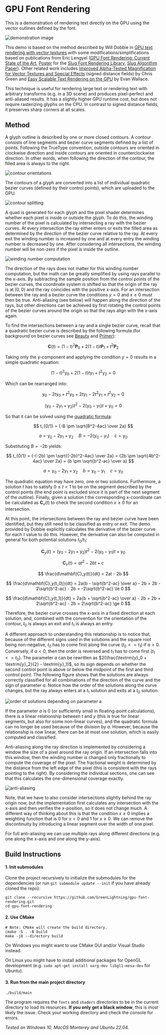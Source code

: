 # GPU Font Rendering

This is a demonstration of rendering text directly on the GPU using the vector outlines defined by the font.

![demonstration image](images/demo.png)

This demo is based on the method described by Will Dobbie in [GPU text rendering with vector textures](http://wdobbie.com/post/gpu-text-rendering-with-vector-textures/)
with some modifications/simplifications based on publications from Eric Lengyel ([GPU Font Rendering: Current State of the Art](http://terathon.com/font_rendering_sota_lengyel.pdf), [Poster](https://sluglibrary.com/slug_algorithm.pdf) for the [Slug Font Rendering Library](https://sluglibrary.com/), [Slug Algorithm Paper](https://jcgt.org/published/0006/02/02/)).
Other related work includes
[Improved Alpha-Tested Magnification for Vector Textures and Special Effects](https://dl.acm.org/doi/10.1145/1281500.1281665) (signed distance fields) by Chris Green and
[Easy Scalable Text Rendering on the GPU](https://medium.com/@evanwallace/easy-scalable-text-rendering-on-the-gpu-c3f4d782c5ac) by Evan Wallace.

This technique is useful for rendering large text or rendering text with arbitrary transforms (e.g. in a 3D scene) and produces pixel-perfect and anti-aliased results.
It has a slightly higher GPU runtime cost, but does not require rasterizing glyphs on the CPU.
In contrast to signed distance fields, it preserves sharp corners at all scales.

## Method

A glyph outline is described by one or more closed contours.
A contour consists of line segments and bezier curve segments defined by a list of points.
Following the TrueType convention, outside contours are oriented in clockwise direction and inside contours are oriented in counterclockwise direction.
In other words, when following the direction of the contour, the filled area is always to the right.

![contour orientations](images/contour1-opt.svg)

The contours of a glyph are converted into a list of individual quadratic bezier curves (defined by their control points), which are uploaded to the GPU.

![contour splitting](images/contour2-opt.svg)

A quad is generated for each glyph and the pixel shader determines whether each pixel is inside or outside the glyph.
To do this, the winding number of the pixel is calculated by intersecting a ray with the bezier curves.
At every intersection the ray either enters or exits the filled area as determined by the direction of the bezier curve relative to the ray.
At every exit the winding number is increased by one and at every entry the winding number is decreased by one.
After considering all intersections, the winding number will be non-zero if the pixel is inside the outline.

![winding number computation](images/ray-opt.svg)

The direction of the rays does not matter for this winding number computation,
but the math can be greatly simplified by using rays parallel to the x-axis.
By subtracting the sample position from the control points of the bezier curves,
the coordinate system is shifted so that the origin of the ray is at $(0, 0)$ and the ray coincides with the positive x-axis.
For an intersection between the ray and a bezier curve the conditions $y = 0$ and $x \ge 0$ must then be true.
Anti-aliasing (see below) will happen along the direction of the rays,
but other directions can be achieved by first rotating the control points of the bezier curves around the origin so that the rays align with the x-axis again.

To find the intersections between a ray and a single bezier curve, recall that a quadratic bezier curve is described by the following formula
(for background on bezier curves see [Beauty](https://youtu.be/aVwxzDHniEw) and [Primer](https://pomax.github.io/bezierinfo/)):

$$ \textbf{C}(t) = (1-t)^2 \textbf{P}_0 + 2(1-t)t \textbf{P}_1 + t^2 \textbf{P}_2 $$

Taking only the y-component and applying the condition $y = 0$ results in a simple quadratic equation:

$$ (1-t)^2 \textrm{y}_0 + 2(1-t)t \textrm{y}_1 + t^2 \textrm{y}_2 = 0 $$

Which can be rearranged into:

$$ \textrm{y}_0 -2t \textrm{y}_0 + t^2 \textrm{y}_0 + 2t \textrm{y}_1 - 2t^2 \textrm{y}_1 + t^2 \textrm{y}_2 = 0 $$

$$ (\textrm{y}_0 - 2\textrm{y}_1 + \textrm{y}_2) t^2 - 2(\textrm{y}_0 - \textrm{y}_1) t + \textrm{y}_0 = 0 $$

So that it can be solved using the [quadratic formula](https://en.wikipedia.org/wiki/Quadratic_formula):

$$ t_{0/1} = {-B \pm \sqrt{B^2-4ac} \over 2a} $$

$$ a = \textrm{y}_0 - 2\textrm{y}_1 + \textrm{y}_2 \quad B = -2(\textrm{y}_0 - \textrm{y}_1) \quad c = \textrm{y}_0 $$

Substituting $B = -2b$ yields:

$$ t_{0/1} = {-(-2b) \pm \sqrt{(-2b)^2-4ac} \over 2a} = {2b \pm \sqrt{4b^2-4ac} \over 2a} = {b \pm \sqrt{b^2-ac} \over a} $$

$$ a = \textrm{y}_0 - 2\textrm{y}_1 + \textrm{y}_2 \quad b = \textrm{y}_0 - \textrm{y}_1 \quad c = \textrm{y}_0 $$

The quadratic equation may have zero, one or two solutions.
Furthermore, a solution $t$ has to satisfy $0 \le t < 1$ to be on the segment described by the control points
(the end point is excluded since it is part of the next segment of the outline).
Finally, given a solution $t$ the corresponding x-coordinate can be calculated as $\mathbf{C}_x(t)$ to check the second condition $x \ge 0$ for an intersection.

At this point, the intersections between the ray and bezier curve have been identified,
but they still need to be classified as entry or exit.
The demo provided by Dobbie explicitly calculates the derivative of the bezier curve for each $t$ value to do this.
However, the derivative can also be computed in general for both potential solutions $t_0/t_1$:

$$ \mathbf{C}_y(t) = (\textrm{y}_0 - 2\textrm{y}_1 + \textrm{y}_2) t^2 - 2(\textrm{y}_0 - \textrm{y}_1) t + \textrm{y}_0 $$

$$ \mathbf{C}_y(t) = a t^2 - 2b t + c $$

$$ \frac{d\mathbf{C}_y(t)}{dt} = 2at - 2b $$

$$ \frac{d\mathbf{C}_y(t_0)}{dt} = 2a{b - \sqrt{b^2-ac} \over a} - 2b = 2b - 2\sqrt{b^2-ac} - 2b = -2\sqrt{b^2-ac} \le 0 $$

$$ \frac{d\mathbf{C}_y(t_1)}{dt} = 2a{b + \sqrt{b^2-ac} \over a} - 2b = 2b + 2\sqrt{b^2-ac} - 2b = 2\sqrt{b^2-ac} \ge 0 $$

Therefore, the bezier curve crosses the x-axis in a fixed direction at each solution,
and, combined with the convention for the orientation of the contour,
$t_0$ is always an exit and $t_1$ is always an entry.

A different approach to understanding this relationship is to notice that,
because of the different signs used in the solutions and the square root being non-negative,
$t_0$ has to come first along the curve $(t_0 <= t_1)$ if $a > 0$.
Conversely, if $a < 0$, then the order is reversed and $t_1$ has to come first $(t_1 <= t_0)$.
The parameter $a$ can be rewritten as $2(\frac{\textrm{y}_0 + \textrm{y}_2}{2} - \textrm{y}_1)$,
so its sign depends on whether the second control point is above or below the midpoint of the first and third control point.
The following figure shows that the solutions are always correctly classified for all combinations of the direction of the curve and the sign of parameter $a$.
Notice how the order of the solutions along the curve changes, but the ray always enters at a $t_1$ solution and exits at a $t_0$ solution.

![order of solutions depending on parameter a](images/order-opt.svg)

If the parameter $a$ is 0 (or sufficiently small in floating-point calculations), there is a linear relationship between $t$ and $y$
(this is true for linear segments, but also for some non-linear curves),
and the quadratic formula can no longer be used because of the division by $a$.
However, because the relationship is now linear, there can be at most one solution, which is easily computed and classified.

Anti-aliasing along the ray direction is implemented by considering a window the size of a pixel around the ray origin.
If an intersection falls into this window, then the winding number is changed only fractionally to compute the coverage of the pixel.
The fractional weight is determined by the distance from the left edge of the pixel (this is consistent with the rays pointing to the right).
By considering the individual sections, one can see that this calculates the one-dimensional coverage exactly.

![anti-aliasing](images/antialias-opt.svg)

Note, that we have to also consider intersections slightly behind the ray origin now,
but the implementation first calculates any intersection with the x-axis and then verifies the x-position, so it does not change much.
A different way of thinking about this is that the condition $x \ge 0$ implies a weighting function that is 0 for $x < 0$ and 1 for $x \ge 0$.
We can remove the discontinuity by introducing a linear segment over the width of one pixel.

For full anti-aliasing we can use multiple rays along different directions (e.g. one along the x-axis and one along the y-axis).

## Build Instructions

#### 1. Init submodules

Clone the project recursively to initialize the submodules for the dependencies
(or run `git submodule update --init` if you have already cloned the repo):

```
git clone --recursive https://github.com/GreenLightning/gpu-font-rendering.git
cd gpu-font-rendering
```

#### 2. Use CMake

```
# Note: CMake will create the build directory.
cmake -S . -B build
make -j8 --directory build
```

On Windows you might want to use CMake GUI and/or Visual Studio instead.

On Linux you might have to install additional packages for OpenGL development (e.g. `sudo apt-get install xorg-dev libgl1-mesa-dev` for Ubuntu).

#### 3. Run from the main project directory

```
./build/main
```

The program requires the `fonts` and `shaders` directories to be in
the current directory to load its resources.
**If you only get a black window**, this is most likely the issue.
Check your working directory and check the console for errors.

*Tested on Windows 10, MacOS Monterey and Ubuntu 22.04.*
